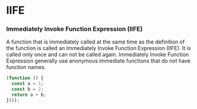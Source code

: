 # IIFE

### Immediately Invoke Function Expression \(IIFE\)

A function that is immediately called at the same time as the definition of the function is called an Immediately Invoke Function Expression \(IIFE\). It is called only once and can not be called again. Immediately Invoke Function Expression generally use anonymous immediate functions that do not have function names.

```javascript
(function () {
  const a = 1;
  const b = 2;
  return a + b;
}());
```

